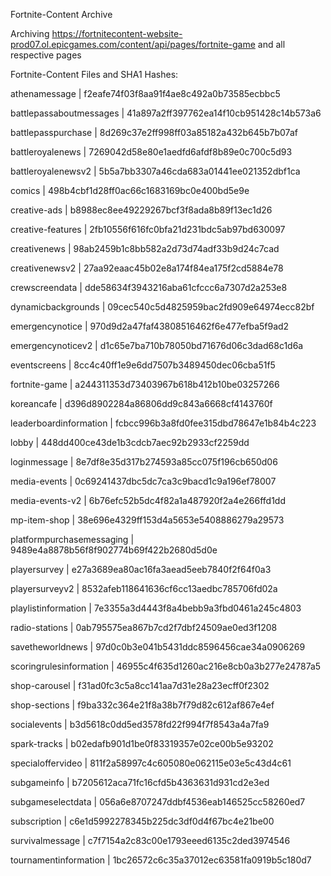 Fortnite-Content Archive

Archiving https://fortnitecontent-website-prod07.ol.epicgames.com/content/api/pages/fortnite-game and all respective pages

Fortnite-Content Files and SHA1 Hashes:

athenamessage | f2eafe74f03f8aa91f4ae8c492a0b73585ecbbc5

battlepassaboutmessages | 41a897a2ff397762ea14f10cb951428c14b573a6

battlepasspurchase | 8d269c37e2ff998ff03a85182a432b645b7b07af

battleroyalenews | 7269042d58e80e1aedfd6afdf8b89e0c700c5d93

battleroyalenewsv2 | 5b5a7bb3307a46cda683a01441ee021352dbf1ca

comics | 498b4cbf1d28ff0ac66c1683169bc0e400bd5e9e

creative-ads | b8988ec8ee49229267bcf3f8ada8b89f13ec1d26

creative-features | 2fb10556f616fc0bfa21d231bdc5ab97bd630097

creativenews | 98ab2459b1c8bb582a2d73d74adf33b9d24c7cad

creativenewsv2 | 27aa92eaac45b02e8a174f84ea175f2cd5884e78

crewscreendata | dde58634f3943216aba61cfccc6a7307d2a253e8

dynamicbackgrounds | 09cec540c5d4825959bac2fd909e64974ecc82bf

emergencynotice | 970d9d2a47faf43808516462f6e477efba5f9ad2

emergencynoticev2 | d1c65e7ba710b78050bd71676d06c3dad68c1d6a

eventscreens | 8cc4c40ff1e9e6dd7507b3489450dec06cba51f5

fortnite-game | a244311353d73403967b618b412b10be03257266

koreancafe | d396d8902284a86806dd9c843a6668cf4143760f

leaderboardinformation | fcbcc996b3a8fd0fee315dbd78647e1b84b4c223

lobby | 448dd400ce43de1b3cdcb7aec92b2933cf2259dd

loginmessage | 8e7df8e35d317b274593a85cc075f196cb650d06

media-events | 0c69241437dbc5dc7ca3c9bacd1c9a196ef78007

media-events-v2 | 6b76efc52b5dc4f82a1a487920f2a4e266ffd1dd

mp-item-shop | 38e696e4329ff153d4a5653e5408886279a29573

platformpurchasemessaging | 9489e4a8878b56f8f902774b69f422b2680d5d0e

playersurvey | e27a3689ea80ac16fa3aead5eeb7840f2f64f0a3

playersurveyv2 | 8532afeb118641636cf6cc13aedbc785706fd02a

playlistinformation | 7e3355a3d4443f8a4bebb9a3fbd0461a245c4803

radio-stations | 0ab795575ea867b7cd2f7dbf24509ae0ed3f1208

savetheworldnews | 97d0c0b3e041b5431ddc8596456cae34a0906269

scoringrulesinformation | 46955c4f635d1260ac216e8cb0a3b277e24787a5

shop-carousel | f31ad0fc3c5a8cc141aa7d31e28a23ecff0f2302

shop-sections | f9ba332c364e21f8a38b7f79d82c612af867e4ef

socialevents | b3d5618c0dd5ed3578fd22f994f7f8543a4a7fa9

spark-tracks | b02edafb901d1be0f83319357e02ce00b5e93202

specialoffervideo | 811f2a58997c4c605080e062115e03e5c43d4c61

subgameinfo | b7205612aca71fc16cfd5b4363631d931cd2e3ed

subgameselectdata | 056a6e8707247ddbf4536eab146525cc58260ed7

subscription | c6e1d5992278345b225dc3df0d4f67bc4e21be00

survivalmessage | c7f7154a2c83c00e1793eeed6135c2ded3974546

tournamentinformation | 1bc26572c6c35a37012ec63581fa0919b5c180d7

